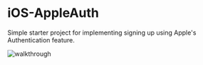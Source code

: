 # iOS-AppleAuth
Simple starter project for implementing signing up using Apple's Authentication feature.

![walkthrough](https://user-images.githubusercontent.com/20372706/110750281-18eca800-81f7-11eb-9d72-7b85e3ba5438.gif)

